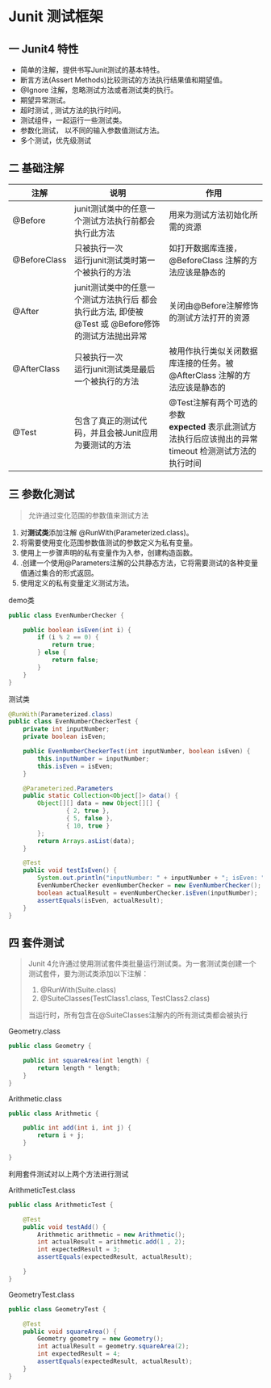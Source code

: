 # Junit 测试框架

## 一 Junit4 特性

- 简单的注解，提供书写Junit测试的基本特性。
- 断言方法(Assert Methods)比较测试的方法执行结果值和期望值。
- @Ignore 注解，忽略测试方法或者测试类的执行。
- 期望异常测试。
- 超时测试 , 测试方法的执行时间。
- 测试组件，一起运行一些测试类。
- 参数化测试， 以不同的输入参数值测试方法。
- 多个测试，优先级测试

## 二 基础注解

| 注解         | 说明                                                         | 作用                                                         |
| ------------ | ------------------------------------------------------------ | ------------------------------------------------------------ |
| @Before      | junit测试类中的任意一个测试方法执行前都会执行此方法          | 用来为测试方法初始化所需的资源                               |
| @BeforeClass | 只被执行一次<br />  运行junit测试类时第一个被执行的方法      | 如打开数据库连接，@BeforeClass 注解的方法应该是静态的        |
| @After       | junit测试类中的任意一个测试方法执行后 都会执行此方法, 即使被@Test 或 @Before修饰的测试方法抛出异常 | 关闭由@Before注解修饰的测试方法打开的资源                    |
| @AfterClass  | 只被执行一次<br />  运行junit测试类是最后一个被执行的方法    | 被用作执行类似关闭数据库连接的任务。被@AfterClass 注解的方法应该是静态的 |
| @Test        | 包含了真正的测试代码，并且会被Junit应用为要测试的方法        | @Test注解有两个可选的参数<br />**expected** 表示此测试方法执行后应该抛出的异常<br />timeout 检测测试方法的执行时间 |



## 三 参数化测试

> 允许通过变化范围的参数值来测试方法

1. 对**测试类**添加注解 @RunWith(Parameterized.class)。
2. 将需要使用变化范围参数值测试的参数定义为私有变量。
3. 使用上一步骤声明的私有变量作为入参，创建构造函数。
4. .创建一个使用@Parameters注解的公共静态方法，它将需要测试的各种变量值通过集合的形式返回。
5. 使用定义的私有变量定义测试方法。

demo类

```java
public class EvenNumberChecker {

    public boolean isEven(int i) {
        if (i % 2 == 0) {
            return true;
        } else {
            return false;
        }
    }
}
```

测试类

```java
@RunWith(Parameterized.class)
public class EvenNumberCheckerTest {
    private int inputNumber;
    private boolean isEven;

    public EvenNumberCheckerTest(int inputNumber, boolean isEven) {
        this.inputNumber = inputNumber;
        this.isEven = isEven;
    }

    @Parameterized.Parameters
    public static Collection<Object[]> data() {
        Object[][] data = new Object[][] {
                { 2, true },
                { 5, false },
                { 10, true }
        };
        return Arrays.asList(data);
    }

    @Test
    public void testIsEven() {
        System.out.println("inputNumber: " + inputNumber + "; isEven: " + isEven);
        EvenNumberChecker evenNumberChecker = new EvenNumberChecker();
        boolean actualResult = evenNumberChecker.isEven(inputNumber);
        assertEquals(isEven, actualResult);
    }
}
```



## 四 套件测试

> Junit 4允许通过使用测试套件类批量运行测试类。为一套测试类创建一个测试套件，要为测试类添加以下注解：
>
> 1. @RunWith(Suite.class)
> 2. @SuiteClasses(TestClass1.class, TestClass2.class)
>
> 当运行时，所有包含在@SuiteClasses注解内的所有测试类都会被执行



Geometry.class

```java
public class Geometry {

    public int squareArea(int length) {
        return length * length;
    }
}
```

Arithmetic.class

```java
public class Arithmetic {

    public int add(int i, int j) {
        return i + j;
    }

}
```

利用套件测试对以上两个方法进行测试

ArithmeticTest.class

```java
public class ArithmeticTest {

    @Test
    public void testAdd() {
        Arithmetic arithmetic = new Arithmetic();
        int actualResult = arithmetic.add(1 , 2);
        int expectedResult = 3;
        assertEquals(expectedResult, actualResult);

    }
}
```

GeometryTest.class

```java
public class GeometryTest {

    @Test
    public void squareArea() {
        Geometry geometry = new Geometry();
        int actualResult = geometry.squareArea(2);
        int expectedResult = 4;
        assertEquals(expectedResult, actualResult);
    }
}
```





